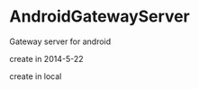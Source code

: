 AndroidGatewayServer
====================

Gateway server for android

create in 2014-5-22

create in local
